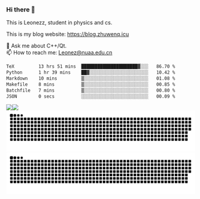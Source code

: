 ### Hi there 👋

<!--
**Leonezz/Leonezz** is a ✨ _special_ ✨ repository because its `README.md` (this file) appears on your GitHub profile.

Here are some ideas to get you started:

-->

This is Leonezz, student in physics and cs.

This is my blog website: https://blog.zhuwenq.icu

💬 Ask me about C++/Qt. \
📫 How to reach me: Leonez@nuaa.edu.cn

<!--START_SECTION:waka-->

```text
TeX         13 hrs 51 mins  █████████████████████▓░░░   86.70 %
Python      1 hr 39 mins    ██▓░░░░░░░░░░░░░░░░░░░░░░   10.42 %
Markdown    10 mins         ▒░░░░░░░░░░░░░░░░░░░░░░░░   01.08 %
Makefile    8 mins          ▒░░░░░░░░░░░░░░░░░░░░░░░░   00.85 %
Batchfile   7 mins          ▒░░░░░░░░░░░░░░░░░░░░░░░░   00.80 %
JSON        0 secs          ░░░░░░░░░░░░░░░░░░░░░░░░░   00.09 %
```

<!--END_SECTION:waka-->

<img align="left" src="https://github-readme-stats.vercel.app/api?username=Leonezz&count_private=true&show_icons=true&include_all_commits=true&theme=vue"/>
<img align="left" src="https://github-readme-stats.vercel.app/api/top-langs/?username=Leonezz&hide=TeX&layout=compact&theme=vue"/>

![GitHub Snake Light](https://raw.githubusercontent.com/Leonezz/Leonezz/output/github-contribution-grid-snake-light.svg#gh-light-mode-only)![GitHub Snake dark](https://raw.githubusercontent.com/Leonezz/Leonezz/output/github-contribution-grid-snake-dark.svg#gh-dark-mode-only)
